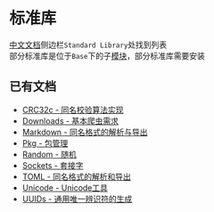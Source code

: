 # 标准库
[中文文档](https://docs.juliacn.com/latest/)侧边栏`Standard Library`处找到列表\
部分标准库是位于`Base`下的子[模块](../advanced/module.md)，部分标准库需要安装

## 已有文档
- [CRC32c - 同名校验算法实现](crc32c.md)
- [Downloads - 基本爬虫需求](downloads.md)
- [Markdown - 同名格式的解析与导出](markdown.md)
- [Pkg - 包管理](pkg.md)
- [Random - 随机](random.md)
- [Sockets - 套接字](sockets.md)
- [TOML - 同名格式的解析和导出](toml.md)
- [Unicode - Unicode工具](unicode.md)
- [UUIDs - 通用唯一辨识符的生成](uuids.md)
